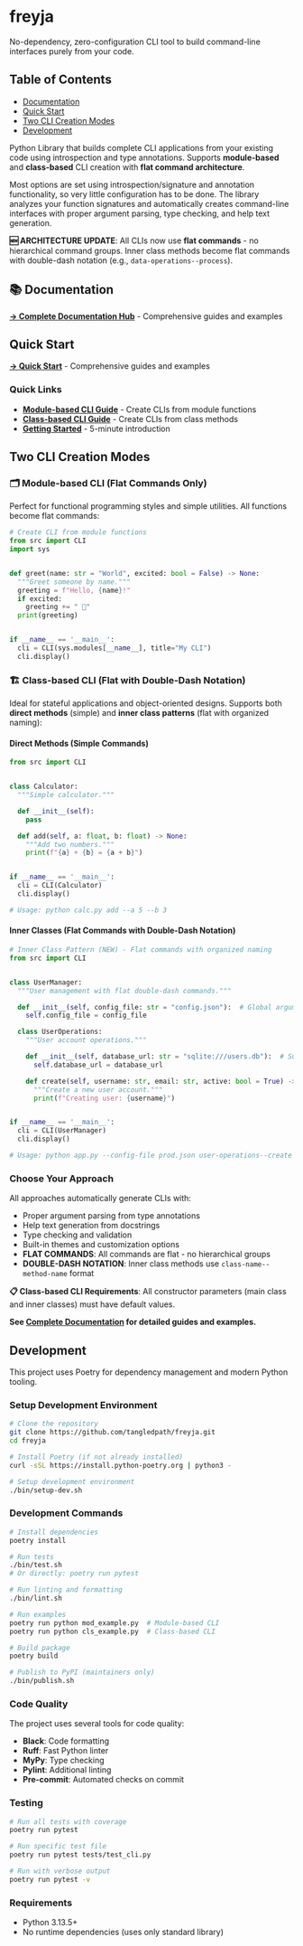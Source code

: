 # freyja
No-dependency, zero-configuration CLI tool to build command-line interfaces purely from your code.  

## Table of Contents
- [Documentation](#documentation)
- [Quick Start](#quick-start)
- [Two CLI Creation Modes](#two-cli-creation-modes)
- [Development](#development)

Python Library that builds complete CLI applications from your existing code using introspection and type annotations. Supports **module-based** and **class-based** CLI creation with **flat command architecture**.

Most options are set using introspection/signature and annotation functionality, so very little configuration has to be done. The library analyzes your function signatures and automatically creates command-line interfaces with proper argument parsing, type checking, and help text generation.

**🆕 ARCHITECTURE UPDATE**: All CLIs now use **flat commands** - no hierarchical command groups. Inner class methods become flat commands with double-dash notation (e.g., `data-operations--process`).

## 📚 Documentation
**[→ Complete Documentation Hub](docs/help.md)** - Comprehensive guides and examples

## Quick Start
**[→ Quick Start](docs/quick-start.md#installation)** - Comprehensive guides and examples

### Quick Links
- **[Module-based CLI Guide](docs/module-cli-guide.md)** - Create CLIs from module functions  
- **[Class-based CLI Guide](docs/class-cli-guide.md)** - Create CLIs from class methods
- **[Getting Started](docs/getting-started/quick-start.md)** - 5-minute introduction

## Two CLI Creation Modes

### 🗂️ Module-based CLI (Flat Commands Only)
Perfect for functional programming styles and simple utilities. All functions become flat commands:

```python
# Create CLI from module functions
from src import CLI
import sys


def greet(name: str = "World", excited: bool = False) -> None:
  """Greet someone by name."""
  greeting = f"Hello, {name}!"
  if excited:
    greeting += " 🎉"
  print(greeting)


if __name__ == '__main__':
  cli = CLI(sys.modules[__name__], title="My CLI")
  cli.display()
```

### 🏗️ Class-based CLI (Flat with Double-Dash Notation)
Ideal for stateful applications and object-oriented designs. Supports both **direct methods** (simple) and **inner class patterns** (flat with organized naming):

#### Direct Methods (Simple Commands)

```python
from src import CLI


class Calculator:
  """Simple calculator."""

  def __init__(self):
    pass

  def add(self, a: float, b: float) -> None:
    """Add two numbers."""
    print(f"{a} + {b} = {a + b}")


if __name__ == '__main__':
  cli = CLI(Calculator)
  cli.display()

# Usage: python calc.py add --a 5 --b 3
```

#### Inner Classes (Flat Commands with Double-Dash Notation)

```python
# Inner Class Pattern (NEW) - Flat commands with organized naming
from src import CLI


class UserManager:
  """User management with flat double-dash commands."""

  def __init__(self, config_file: str = "config.json"):  # Global arguments
    self.config_file = config_file

  class UserOperations:
    """User account operations."""

    def __init__(self, database_url: str = "sqlite:///users.db"):  # Sub-global arguments  
      self.database_url = database_url

    def create(self, username: str, email: str, active: bool = True) -> None:  # Command arguments
      """Create a new user account."""
      print(f"Creating user: {username}")


if __name__ == '__main__':
  cli = CLI(UserManager)
  cli.display()

# Usage: python app.py --config-file prod.json user-operations--create --database-url postgres://... --username alice --email alice@test.com
```

### Choose Your Approach

All approaches automatically generate CLIs with:
- Proper argument parsing from type annotations
- Help text generation from docstrings  
- Type checking and validation
- Built-in themes and customization options
- **FLAT COMMANDS**: All commands are flat - no hierarchical groups
- **DOUBLE-DASH NOTATION**: Inner class methods use `class-name--method-name` format

**📋 Class-based CLI Requirements**: All constructor parameters (main class and inner classes) must have default values.

**See [Complete Documentation](docs/help.md) for detailed guides and examples.**

## Development

This project uses Poetry for dependency management and modern Python tooling.

### Setup Development Environment

```bash
# Clone the repository
git clone https://github.com/tangledpath/freyja.git
cd freyja

# Install Poetry (if not already installed)
curl -sSL https://install.python-poetry.org | python3 -

# Setup development environment
./bin/setup-dev.sh
```

### Development Commands

```bash
# Install dependencies
poetry install

# Run tests
./bin/test.sh
# Or directly: poetry run pytest

# Run linting and formatting
./bin/lint.sh

# Run examples
poetry run python mod_example.py  # Module-based CLI
poetry run python cls_example.py  # Class-based CLI

# Build package
poetry build

# Publish to PyPI (maintainers only)
./bin/publish.sh
```

### Code Quality

The project uses several tools for code quality:
- **Black**: Code formatting
- **Ruff**: Fast Python linter
- **MyPy**: Type checking  
- **Pylint**: Additional linting
- **Pre-commit**: Automated checks on commit

### Testing

```bash
# Run all tests with coverage
poetry run pytest

# Run specific test file
poetry run pytest tests/test_cli.py

# Run with verbose output
poetry run pytest -v
```

### Requirements

- Python 3.13.5+
- No runtime dependencies (uses only standard library)
